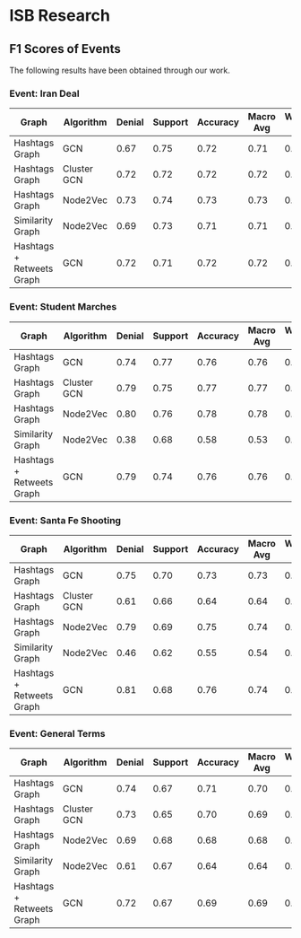 # ISB Research

F1 Scores of Events
-----------
The following results have been obtained through our work.

### Event: Iran Deal

| Graph                     | Algorithm   | Denial | Support | Accuracy | Macro Avg | Weighted Avg |
| ------------------------- | ----------- | ------ | ------- | -------- | --------- | ------------ |
| Hashtags Graph            | GCN         | 0.67   | 0.75    | 0.72     | 0.71      | 0.71         |
| Hashtags Graph            | Cluster GCN | 0.72   | 0.72    | 0.72     | 0.72      | 0.72         |
| Hashtags Graph            | Node2Vec    | 0.73   | 0.74    | 0.73     | 0.73      | 0.73         |
| Similarity Graph          | Node2Vec    | 0.69   | 0.73    | 0.71     | 0.71      | 0.71         |
| Hashtags + Retweets Graph | GCN         | 0.72   | 0.71    | 0.72     | 0.72      | 0.72         |

### Event: Student Marches

| Graph                     | Algorithm   | Denial | Support | Accuracy | Macro Avg | Weighted Avg |
| ------------------------- | ----------- | ------ | ------- | -------- | --------- | ------------ |
| Hashtags Graph            | GCN         | 0.74   | 0.77    | 0.76     | 0.76      | 0.76         |
| Hashtags Graph            | Cluster GCN | 0.79   | 0.75    | 0.77     | 0.77      | 0.77         |
| Hashtags Graph            | Node2Vec    | 0.80   | 0.76    | 0.78     | 0.78      | 0.78         |
| Similarity Graph          | Node2Vec    | 0.38   | 0.68    | 0.58     | 0.53      | 0.52         |
| Hashtags + Retweets Graph | GCN         | 0.79   | 0.74    | 0.76     | 0.76      | 0.76         |

### Event: Santa Fe Shooting

| Graph                     | Algorithm   | Denial | Support | Accuracy | Macro Avg | Weighted Avg |
| ------------------------- | ----------- | ------ | ------- | -------- | --------- | ------------ |
| Hashtags Graph            | GCN         | 0.75   | 0.70    | 0.73     | 0.73      | 0.73         |
| Hashtags Graph            | Cluster GCN | 0.61   | 0.66    | 0.64     | 0.64      | 0.63         |
| Hashtags Graph            | Node2Vec    | 0.79   | 0.69    | 0.75     | 0.74      | 0.75         |
| Similarity Graph          | Node2Vec    | 0.46   | 0.62    | 0.55     | 0.54      | 0.52         |
| Hashtags + Retweets Graph | GCN         | 0.81   | 0.68    | 0.76     | 0.74      | 0.76         |

### Event: General Terms

| Graph                     | Algorithm   | Denial | Support | Accuracy | Macro Avg | Weighted Avg |
| ------------------------- | ----------- | ------ | ------- | -------- | --------- | ------------ |
| Hashtags Graph            | GCN         | 0.74   | 0.67    | 0.71     | 0.70      | 0.71         |
| Hashtags Graph            | Cluster GCN | 0.73   | 0.65    | 0.70     | 0.69      | 0.70         |
| Hashtags Graph            | Node2Vec    | 0.69   | 0.68    | 0.68     | 0.68      | 0.68         |
| Similarity Graph          | Node2Vec    | 0.61   | 0.67    | 0.64     | 0.64      | 0.64         |
| Hashtags + Retweets Graph | GCN         | 0.72   | 0.67    | 0.69     | 0.69      | 0.70         |

